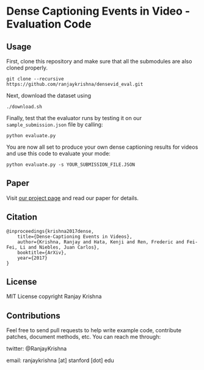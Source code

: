 # Dense Captioning Events in Video - Evaluation Code

## Usage
First, clone this repository and make sure that all the submodules are also cloned properly.
```
git clone --recursive https://github.com/ranjaykrishna/densevid_eval.git
```

Next, download the dataset using
```
./download.sh
```

Finally, test that the evaluator runs by testing it on our ```sample_submission.json``` file by calling:
```
python evaluate.py
```

You are now all set to produce your own dense captioning results for videos and use this code to evaluate your mode:
```
python evaluate.py -s YOUR_SUBMISSION_FILE.JSON
```

## Paper
Visit [our project page](http://cs.stanford.edu/people/ranjaykrishna/densevid) and read our paper for details.

## Citation
```
@inproceedings{krishna2017dense,
    title={Dense-Captioning Events in Videos},
    author={Krishna, Ranjay and Hata, Kenji and Ren, Frederic and Fei-Fei, Li and Niebles, Juan Carlos},
    booktitle={ArXiv},
    year={2017}
}
```

## License

MIT License copyright Ranjay Krishna

## Contributions
Feel free to send pull requests to help write example code, contribute patches, document methods, etc. You can reach me through:

twitter: @RanjayKrishna

email: ranjaykrishna [at] stanford [dot] edu
